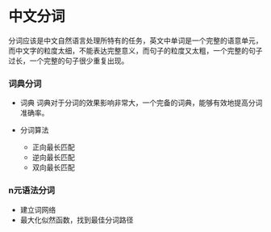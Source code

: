 # 中文分词

分词应该是中文自然语言处理所特有的任务，英文中单词是一个完整的语意单元，而中文字的粒度太细，不能表达完整意义，而句子的粒度又太粗，一个完整的句子过长，一个完整的句子很少重复出现。

### 词典分词

- 词典 词典对于分词的效果影响非常大，一个完备的词典，能够有效地提高分词准确率。

- 分词算法
    * 正向最长匹配
    * 逆向最长匹配
    * 双向最长匹配

### n元语法分词

- 建立词网络
- 最大化似然函数，找到最佳分词路径


